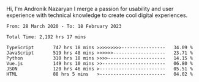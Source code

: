 Hi, I'm Andronik Nazaryan
I merge a passion for usability and user experience with technical knowledge to create cool digital experiences.


<!--START_SECTION:waka-->

```text
From: 28 March 2020 - To: 18 February 2023

Total Time: 2,192 hrs 17 mins

TypeScript       747 hrs 18 mins >>>>>>>>>----------------   34.09 %
JavaScript       519 hrs 48 mins >>>>>>-------------------   23.71 %
Python           310 hrs 18 mins >>>>---------------------   14.15 %
Vue.js           149 hrs 10 mins >>-----------------------   06.80 %
JSON             120 hrs 46 mins >------------------------   05.51 %
HTML             88 hrs 5 mins   >------------------------   04.02 %
```

<!--END_SECTION:waka-->
